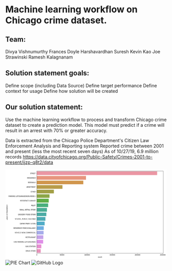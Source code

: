 # Machine learning workflow on Chicago crime dataset.

## Team:
Divya Vishnumurthy
Frances Doyle
Harshavardhan Suresh
Kevin Kao
Joe Strawinski
Ramesh Kalagnanam

## Solution statement goals:
Define scope (including Data Source)
Define target performance
Define context for usage
Define how solution will be created


## Our solution statement:
Use the machine learning workflow to process and transform Chicago crime dataset to create a prediction model. This model must predict if a crime will result in an arrest with 70% or greater accuracy.

Data is extracted from the Chicago Police Department's Citizen Law Enforcement Analysis and Reporting system
Reported crime between 2001 and present (less the most recent seven days)
As of 10/27/19, 6.9 million records
https://data.cityofchicago.org/Public-Safety/Crimes-2001-to-present/ijzp-q8t2/data


 ![Most frequent location](/Images/Street_most_dangerous.png)
  ![PIE Chart](Images/pie_chart.png)
 ![GitHub Logo](/images/logo.png)
 


